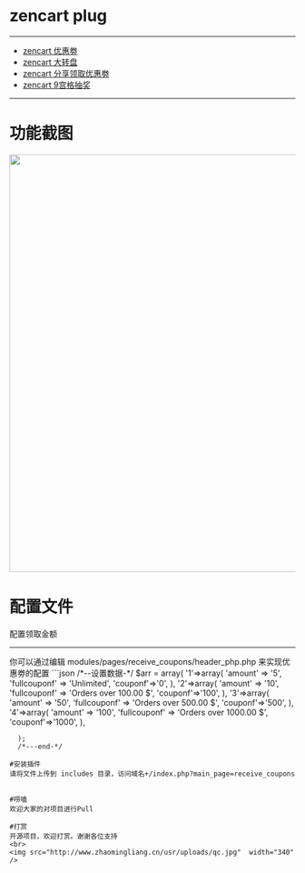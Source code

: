 <a name="Basic-usage"></a>
# zencart plug

---

- [zencart 优惠劵](https://github.com)
- [zencart 大转盘](https://github.com)
- [zencart 分享领取优惠劵](https://github.com)
- [zencart 9宫格抽奖](https://github.com/zhaomingliang/zencart_draw_squares)

---
# 功能截图
<img src="http://www.zhaomingliang.cn/usr/uploads/zencart_coupons.png" width="986" height="735" />

# 配置文件
配置领取金额
<hr>
你可以通过编辑  modules/pages/receive_coupons/header_php.php 来实现优惠劵的配置
```json
  /*--设置数据-*/
      $arr = array(
          '1'=>array(
               'amount' => '5',
               'fullcouponf' => 'Unlimited', 
               'couponf'=>'0',
          ),
          '2'=>array(
               'amount' => '10',
               'fullcouponf' => 'Orders over 100.00 $',
               'couponf'=>'100',
          ),
          '3'=>array(
               'amount' => '50',
               'fullcouponf' => 'Orders over 500.00 $',
               'couponf'=>'500',
          ),
          '4'=>array(
               'amount' => '100',
               'fullcouponf' => 'Orders over 1000.00 $',
               'couponf'=>'1000',
           ),
         
      );
      /*---end-*/
```
#安装插件
请将文件上传到 includes 目录，访问域名+/index.php?main_page=receive_coupons


#唠嗑
欢迎大家的对项目进行Pull 

#打赏
开源项目，欢迎打赏。谢谢各位支持
<br>
<img src="http://www.zhaomingliang.cn/usr/uploads/qc.jpg"  width="340" />
